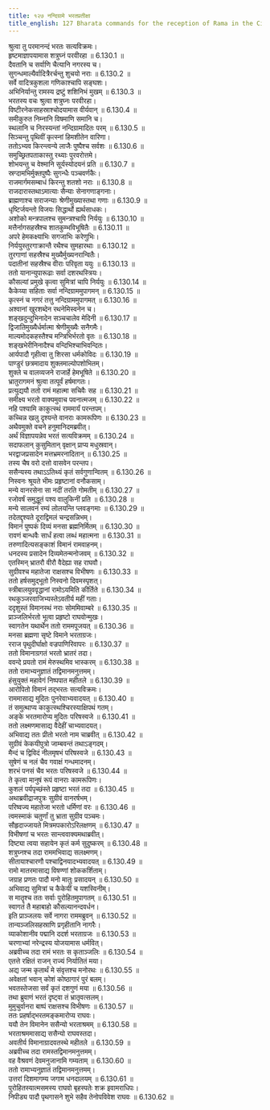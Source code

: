 ```yaml
---
title: १२७ नन्दिग्रामे भरतप्रतीक्षा
title_english: 127 Bharata commands for the reception of Rama in the City of Ayodhya
---
```


<div class="audioEmbed"  caption="श्रीराम-हरिसीताराममूर्ति-घनपाठिभ्यां वचनम्" src="https://archive.org/download/Ramayana-recitation-Sriram-harisItArAmamUrti-Ghanapaati-v2/Kanda_6/Kanda_6_YK-127-Bharata_commands_for_the_reception_of_Rama_in_the_City of _0.mp3"></div>

श्रुत्वा तु परमानन्दं भरतः सत्यविक्रमः।  
हृष्टमाज्ञापयामास शत्रुघ्नं परवीरहा ॥ 6.130.1 ॥   
दैवतानि च सर्वाणि चैत्यानि नगरस्य च।  
सुगन्धमाल्यैर्वादित्रैरर्चन्तु शुचयो नराः ॥ 6.130.2 ॥   
सर्वे वादित्रकुशला गणिकाश्चापि सङ्घशः।  
अभिनिर्यान्तु रामस्य द्रष्टुं शशिनिभं मुखम् ॥ 6.130.3 ॥   
भरतस्य वचः श्रुत्वा शत्रुघ्नः परवीरहा।  
विष्टीरनेकसाहस्राश्चोदयामास वीर्यवान् ॥ 6.130.4 ॥   
समीकुरुत निम्नानि विषमाणि समानि च।  
स्थलानि च निरस्यन्तां नन्दिग्रामादितः परम् ॥ 6.130.5 ॥   
सिञ्चन्तु पृथिवीं कृत्स्नां हिमशीतेन वारिणा।  
ततोऽभ्यव किरन्त्वन्ये लाजैः पुष्पैश्च सर्वशः ॥ 6.130.6 ॥   
समुच्छ्रितपताकास्तु रथ्याः पुरवरोत्तमे।  
शोभयन्तु च वेश्मानि सूर्यस्योदयनं प्रति ॥ 6.130.7 ॥   
स्रग्दामभिर्मुक्तपुष्पैः सुगन्धैः पञ्चवर्णकैः।  
राजमार्गमसम्बाधं किरन्तु शतशो नराः ॥ 6.130.8 ॥   
राजदारास्तथाऽमात्याः सैन्याः सेनागणाङ्गनाः।  
ब्राह्मणाश्च सराजन्याः श्रेणीमुख्यास्तथा गणाः ॥ 6.130.9 ॥   
धृष्टिर्जयन्तो विजयः सिद्धार्थो ह्यर्थसाधकः।  
अशोको मन्त्रपालश्च सुमन्त्रश्चापि निर्ययुः ॥ 6.130.10 ॥   
मत्तैर्नागसहस्रैश्च शातकुम्भविभूषितैः ॥ 6.130.11 ॥   
अपरे हेमकक्ष्याभिः सगजाभिः करेणुभिः।  
निर्ययुस्तुरगाक्रान्तै रथैश्च सुमहारथाः ॥ 6.130.12 ॥   
तुरगाणां सहस्रैश्च मुख्यैर्मुख्यनरान्वितैः।  
पदातीनां सहस्रैश्च वीराः परिवृता ययुः ॥ 6.130.13 ॥   
ततो यानान्युपारूढाः सर्वा दशरथस्त्रियः।  
कौसल्यां प्रमुखे कृत्वा सुमित्रां चापि निर्ययुः ॥ 6.130.14 ॥   
कैकेय्या सहिताः सर्वा नन्दिग्राममुपागमन् ॥ 6.130.15 ॥   
कृत्स्नं च नगरं तत्तु नन्दिग्राममुपागमत् ॥ 6.130.16 ॥   
अश्वानां खुरशब्देन रथनेमिस्वनेन च।  
शङ्खदुन्दुभिनादेन सञ्चचालेव मेदिनी ॥ 6.130.17 ॥   
द्विजातिमुख्यैर्धर्मात्मा श्रेणीमुख्यैः सनैगमैः।  
माल्यमोदकहस्तैश्च मन्त्रिभिर्भरतो वृतः ॥ 6.130.18 ॥   
शङ्खभेरीनिनादैश्च वन्दिभिश्चाभिवन्दितः।  
आर्यपादौ गृहीत्वा तु शिरसा धर्मकोविदः ॥ 6.130.19 ॥   
पाण्डुरं छत्रमादाय शुक्लमाल्योपशोभितम्।  
शुक्ले च वालव्यजने राजार्हे हेमभूषिते ॥ 6.130.20 ॥   
भ्रातुरागमनं श्रुत्वा तत्पूर्वं हर्षमागतः।  
प्रत्युद्ययौ ततो रामं महात्मा सचिवैः सह ॥ 6.130.21 ॥   
समीक्ष्य भरतो वाक्यमुवाच पवनात्मजम् ॥ 6.130.22 ॥   
नहि पश्यामि काकुत्स्थं राममार्यं परन्तपम्।  
कच्चिन्न खलु दृश्यन्ते वानराः कामरूपिणः ॥ 6.130.23 ॥   
अथैवमुक्ते वचने हनुमानिदमब्रवीत्।  
अर्थं विज्ञापयन्नेव भरतं सत्यविक्रमम् ॥ 6.130.24 ॥   
सदाफलान् कुसुमितान् वृक्षान् प्राप्य मधुस्रवान्।  
भरद्वाजप्रसादेन मत्तभ्रमरनादितान् ॥ 6.130.25 ॥   
तस्य चैष वरो दत्तो वासवेन परन्तप।  
ससैन्यस्य तथाऽऽतिथ्यं कृतं सर्वगुणान्वितम् ॥ 6.130.26 ॥   
निस्वनः श्रूयते भीमः प्रहृष्टानां वनौकसाम्।  
मन्ये वानरसेना सा नदीं तरति गोमतीम् ॥ 6.130.27 ॥   
रजोवर्षं समुद्धूतं पश्य वालुकिनीं प्रति ॥ 6.130.28 ॥   
मन्ये सालवनं रम्यं लोलयन्ति प्लवङ्गमाः ॥ 6.130.29 ॥   
तदेतद्दृश्यते दूराद्विमलं चन्द्रसन्निभम्।  
विमानं पुष्पकं दिव्यं मनसा ब्रह्मनिर्मितम् ॥ 6.130.30 ॥   
रावणं बान्धवैः सार्धं हत्वा लब्धं महात्मना ॥ 6.130.31 ॥   
तरुणादित्यसङ्काशं विमानं रामवाहनम्।  
धनदस्य प्रसादेन दिव्यमेतन्मनोजवम् ॥ 6.130.32 ॥   
एतस्मिन् भ्रातरौ वीरौ वैदेह्या सह राघवौ।  
सुग्रीवश्च महातेजा राक्षसश्च विभीषणः ॥ 6.130.33 ॥   
ततो हर्षसमुद्भूतो निस्वनो दिवमस्पृशत्।  
स्त्रीबालयुववृद्धानां रामोऽयमिति कीर्तिते ॥ 6.130.34 ॥   
रथकुञ्जरवाजिभ्यस्तेऽवतीर्य महीं गताः।  
ददृशुस्तं विमानस्थं नराः सोममिवाम्बरे ॥ 6.130.35 ॥   
प्राञ्जलिर्भरतो भूत्वा प्रहृष्टो राघवोन्मुखः।  
स्वागतेन यथार्थेन ततो राममपूजयत् ॥ 6.130.36 ॥   
मनसा ब्रह्मणा सृष्टे विमाने भरताग्रजः।  
रराज पृथुदीर्घाक्षो वज्रपाणिरिवापरः ॥ 6.130.37 ॥   
ततो विमानाग्रगतं भरतो भ्रातरं तदा।  
ववन्दे प्रयतो रामं मेरुस्थमिव भास्करम् ॥ 6.130.38 ॥   
ततो रामाभ्यनुज्ञातं तद्विमानमनुत्तमम्।  
हंसुयुक्तं महावेगं निष्पपात महीतले ॥ 6.130.39 ॥   
आरोपितो विमानं तद्भरतः सत्यविक्रमः।  
राममासाद्य मुदितः पुनरेवाभ्यवादयत् ॥ 6.130.40 ॥   
तं समुत्थाप्य काकुत्स्थश्चिरस्याक्षिपथं गतम्।  
अङ्के भरतमारोप्य मुदितः परिषस्वजे ॥ 6.130.41 ॥   
ततो लक्ष्मणमासाद्य वैदेहीं चाभ्यवादयत्।  
अभिवाद्य ततः प्रीतो भरतो नाम चाब्रवीत् ॥ 6.130.42 ॥   
सुग्रीवं केकयीपुत्रो जाम्बवन्तं तथाऽङ्गदम्।  
मैन्दं च द्विविदं नीलमृषभं परिषस्वजे ॥ 6.130.43 ॥   
सुषेणं च नलं चैव गवाक्षं गन्धमादनम्।  
शरभं पनसं चैव भरतः परिषस्वजे ॥ 6.130.44 ॥   
ते कृत्वा मानुषं रूपं वानराः कामरूपिणः।  
कुशलं पर्यपृच्छंस्ते प्रहृष्टा भरतं तदा ॥ 6.130.45 ॥   
अथाब्रवीद्राजपुत्रः सुग्रीवं वानरर्षभम्।  
परिष्वज्य महातेजा भरतो धर्मिणां वरः ॥ 6.130.46 ॥   
त्वमस्माकं चतुर्णां तु भ्राता सुग्रीव पञ्चमः।  
सौहृदाज्जायते मित्रमपकारोऽरिलक्षणम् ॥ 6.130.47 ॥   
विभीषणां च भरतः सान्त्ववाक्यमथाब्रवीत्।  
दिष्ट्या त्वया सहायेन कृतं कर्म सुदुष्करम् ॥ 6.130.48 ॥   
शत्रुघ्नश्च तदा राममभिवाद्य सलक्ष्मणम्।  
सीतायाश्चारणौ पश्चाद्विनयादभ्यवादयत् ॥ 6.130.49 ॥   
रामो मातरमासाद्य विषण्णां शोककर्शिताम्।  
जग्राह प्रणतः पादौ मनो मातुः प्रसादयन् ॥ 6.130.50 ॥   
अभिवाद्य सुमित्रां च कैकेयीं च यशस्विनीम्।  
स मातॄश्च ततः सर्वाः पुरोहितमुपागतम् ॥ 6.130.51 ॥   
स्वागतं तै महाबाहो कौसल्यानन्दवर्धन।  
इति प्राञ्जलयः सर्वे नागरा राममब्रुवन् ॥ 6.130.52 ॥   
तान्यञ्जलिसहस्राणि प्रगृहीतानि नागरैः।  
व्याकोशानीव पद्मानि ददर्श भरताग्रजः ॥ 6.130.53 ॥   
चरणाभ्यां नरेन्द्रस्य योजयामास धर्मवित्।  
अब्रवीच्च तदा रामं भरतः स कृताञ्जलिः ॥ 6.130.54 ॥   
एतत्ते रक्षितं राजन् राज्यं निर्यातितं मया।  
अद्य जन्म कृतार्थं मे संवृत्तश्च मनोरथः ॥ 6.130.55 ॥   
अवेक्षतां भवान् कोशं कोष्ठागारं पुरं बलम्।  
भवतस्तेजसा सर्वं कृतं दशगुणं मया ॥ 6.130.56 ॥   
तथा ब्रुवाणं भरतं दृष्ट्वा तं भ्रातृवत्सलम्।  
मुमुचुर्वानरा बाष्पं राक्षसश्च विभीषणः ॥ 6.130.57 ॥   
ततः प्रहर्षाद्भरतमङ्कमारोप्य राघवः।  
ययौ तेन विमानेन ससैन्यो भरताश्रमम् ॥ 6.130.58 ॥   
भरताश्रममासाद्य ससैन्यो राघवस्तदा।  
अवतीर्य विमानाग्रादवतस्थे महीतले ॥ 6.130.59 ॥   
अब्रवीच्च तदा रामस्तद्विमानमनुत्तमम्।  
वह वैश्रवणं देवमनुजानामि गम्यताम् ॥ 6.130.60 ॥   
ततो रामाभ्यनुज्ञातं तद्विमानमनुत्तमम्।  
उत्तरां दिशमागम्य जगाम धनदालयम् ॥ 6.130.61 ॥   
पुरोहितस्यात्मसमस्य राघवो बृहस्पतेः शक्र इवामराधिपः।  
निपीड्य पादौ पृथगासने शुभे सहैव तेनोपविवेश राघवः ॥ 6.130.62 ॥   
